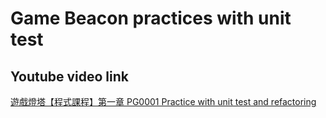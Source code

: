 # Game Beacon practices with unit test

## Youtube video link
[遊戲燈塔【程式課程】第一章 PG0001 Practice with unit test and refactoring](https://youtu.be/YLtoJslxDko)
